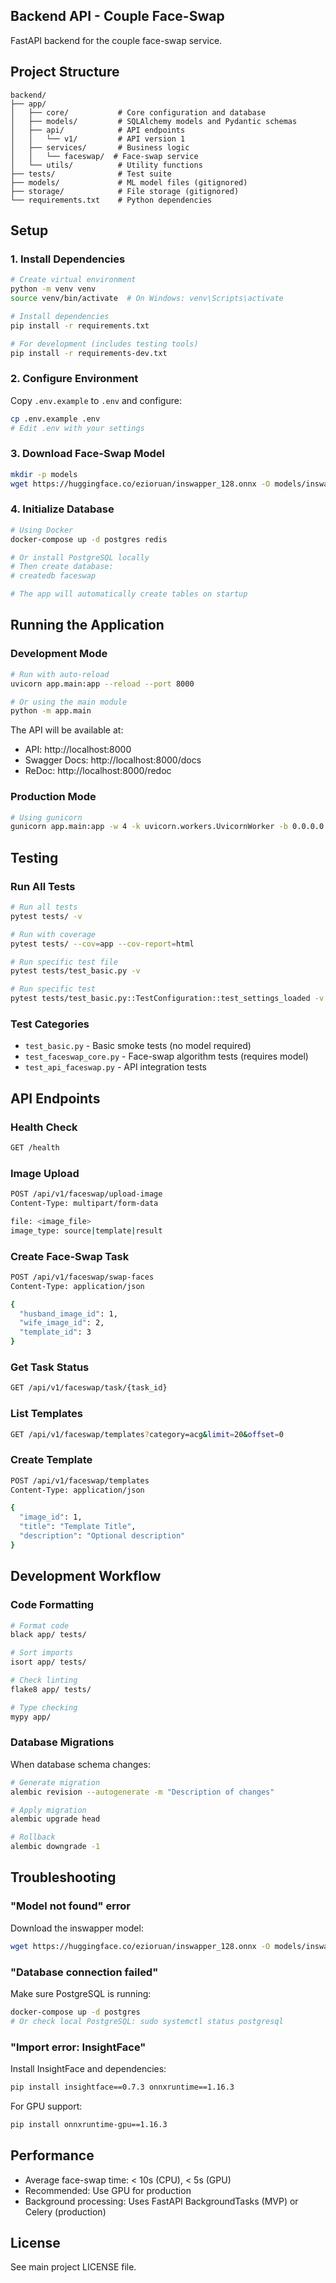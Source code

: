 ## Backend API - Couple Face-Swap

FastAPI backend for the couple face-swap service.

## Project Structure

```
backend/
├── app/
│   ├── core/           # Core configuration and database
│   ├── models/         # SQLAlchemy models and Pydantic schemas
│   ├── api/            # API endpoints
│   │   └── v1/         # API version 1
│   ├── services/       # Business logic
│   │   └── faceswap/  # Face-swap service
│   └── utils/          # Utility functions
├── tests/              # Test suite
├── models/             # ML model files (gitignored)
├── storage/            # File storage (gitignored)
└── requirements.txt    # Python dependencies
```

## Setup

### 1. Install Dependencies

```bash
# Create virtual environment
python -m venv venv
source venv/bin/activate  # On Windows: venv\Scripts\activate

# Install dependencies
pip install -r requirements.txt

# For development (includes testing tools)
pip install -r requirements-dev.txt
```

### 2. Configure Environment

Copy `.env.example` to `.env` and configure:

```bash
cp .env.example .env
# Edit .env with your settings
```

### 3. Download Face-Swap Model

```bash
mkdir -p models
wget https://huggingface.co/ezioruan/inswapper_128.onnx -O models/inswapper_128.onnx
```

### 4. Initialize Database

```bash
# Using Docker
docker-compose up -d postgres redis

# Or install PostgreSQL locally
# Then create database:
# createdb faceswap

# The app will automatically create tables on startup
```

## Running the Application

### Development Mode

```bash
# Run with auto-reload
uvicorn app.main:app --reload --port 8000

# Or using the main module
python -m app.main
```

The API will be available at:
- API: http://localhost:8000
- Swagger Docs: http://localhost:8000/docs
- ReDoc: http://localhost:8000/redoc

### Production Mode

```bash
# Using gunicorn
gunicorn app.main:app -w 4 -k uvicorn.workers.UvicornWorker -b 0.0.0.0:8000
```

## Testing

### Run All Tests

```bash
# Run all tests
pytest tests/ -v

# Run with coverage
pytest tests/ --cov=app --cov-report=html

# Run specific test file
pytest tests/test_basic.py -v

# Run specific test
pytest tests/test_basic.py::TestConfiguration::test_settings_loaded -v
```

### Test Categories

- `test_basic.py` - Basic smoke tests (no model required)
- `test_faceswap_core.py` - Face-swap algorithm tests (requires model)
- `test_api_faceswap.py` - API integration tests

## API Endpoints

### Health Check

```bash
GET /health
```

### Image Upload

```bash
POST /api/v1/faceswap/upload-image
Content-Type: multipart/form-data

file: <image_file>
image_type: source|template|result
```

### Create Face-Swap Task

```bash
POST /api/v1/faceswap/swap-faces
Content-Type: application/json

{
  "husband_image_id": 1,
  "wife_image_id": 2,
  "template_id": 3
}
```

### Get Task Status

```bash
GET /api/v1/faceswap/task/{task_id}
```

### List Templates

```bash
GET /api/v1/faceswap/templates?category=acg&limit=20&offset=0
```

### Create Template

```bash
POST /api/v1/faceswap/templates
Content-Type: application/json

{
  "image_id": 1,
  "title": "Template Title",
  "description": "Optional description"
}
```

## Development Workflow

### Code Formatting

```bash
# Format code
black app/ tests/

# Sort imports
isort app/ tests/

# Check linting
flake8 app/ tests/

# Type checking
mypy app/
```

### Database Migrations

When database schema changes:

```bash
# Generate migration
alembic revision --autogenerate -m "Description of changes"

# Apply migration
alembic upgrade head

# Rollback
alembic downgrade -1
```

## Troubleshooting

### "Model not found" error

Download the inswapper model:
```bash
wget https://huggingface.co/ezioruan/inswapper_128.onnx -O models/inswapper_128.onnx
```

### "Database connection failed"

Make sure PostgreSQL is running:
```bash
docker-compose up -d postgres
# Or check local PostgreSQL: sudo systemctl status postgresql
```

### "Import error: InsightFace"

Install InsightFace and dependencies:
```bash
pip install insightface==0.7.3 onnxruntime==1.16.3
```

For GPU support:
```bash
pip install onnxruntime-gpu==1.16.3
```

## Performance

- Average face-swap time: < 10s (CPU), < 5s (GPU)
- Recommended: Use GPU for production
- Background processing: Uses FastAPI BackgroundTasks (MVP) or Celery (production)

## License

See main project LICENSE file.
